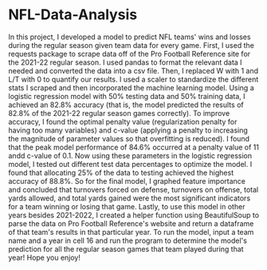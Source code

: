 # NFL-Data-Analysis

In this project, I developed a model to predict NFL teams' wins and losses during the regular season given team data for every game. First, I used the requests package to scrape data off of the Pro Football Reference site for the 2021-22 regular season. I used pandas to format the relevant data I needed and converted the data into a csv file. Then, I replaced W with 1 and L/T with 0 to quantify our results. I used a scaler to standardize the different stats I scraped and then incorporated the machine learning model. Using a logistic regression model with 50% testing data and 50% training data, I achieved an 82.8% accuracy (that is, the model predicted the results of 82.8% of the 2021-22 regular season games correctly). To improve accuracy, I found the optimal penalty value (regularization penalty for having too many variables) and c-value (applying a penalty to increasing the magnitude of parameter values so that overfitting is reduced). I found that the peak model performance of 84.6% occurred at a penalty value of 11 andd c-value of 0.1. Now using these parameters in the logistic regression model, I tested out different test data percentages to optimize the model. I found that allocating 25% of the data to testing achieved the highest accuracy of 88.8%. So for the final model, I graphed feature importance and concluded that turnovers forced on defense, turnovers on offense, total yards allowed, and total yards gained were the most significant indicators for a team winning or losing that game. Lastly, to use this model in other years besides 2021-2022, I created a helper function using BeautifulSoup to parse the data on Pro Football Reference's website and return a dataframe of that team's results in that particular year. To run the model, input a team name and a year in cell 16 and run the program to determine the model's prediction for all the regular season games that team played during that year! Hope you enjoy!
